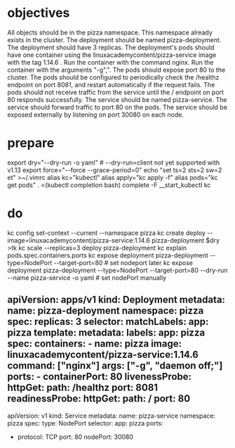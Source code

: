 # objectives
All objects should be in the pizza namespace. This namespace already exists in the cluster.
The deployment should be named pizza-deployment.
The deployment should have 3 replicas.
The deployment's pods should have one container using the linuxacademycontent/pizza-service image with the tag 1.14.6  .
Run the container with the command nginx.
Run the container with the arguments "-g",".
The pods should expose port 80 to the cluster.
The pods should be configured to periodically check the /healthz endpoint on port 8081, and restart automatically if the request fails.
The pods should not receive traffic from the service until the / endpoint on port 80 responds successfully.
The service should be named pizza-service.
The service should forward traffic to port 80 on the pods.
The service should be exposed externally by listening on port 30080 on each node.

# prepare
export dry="--dry-run -o yaml" # --dry-run=client not yet supported with v1.13
export force="--force --grace-period=0"
echo "set ts=2 sts=2 sw=2 et" >~/.vimrc
alias kc="kubectl"
alias apply="kc apply -f"
alias pods="kc get pods"
. <(kubectl completion bash)
complete -F __start_kubectl  kc

# do
kc config  set-context --current --namespace pizza
kc create deploy --image=linuxacademycontent/pizza-service:1.14.6 pizza-deployment $dry >tk
kc scale --replicas=3 deploy pizza-deployment
kc explain pods.spec.containers.ports
kc expose deployment pizza-deployment --type=NodePort --target-port=80 # set nodeport later
kc expose deployment pizza-deployment  --type=NodePort --target-port=80 --dry-run --name pizza-service -o yaml # set nodePort manually

apiVersion: apps/v1
kind: Deployment
metadata:
  name: pizza-deployment
  namespace: pizza
spec:
  replicas: 3
  selector:
    matchLabels:
      app: pizza
  template:
    metadata:
      labels:
        app: pizza
    spec:
      containers:
      - name: pizza
        image: linuxacademycontent/pizza-service:1.14.6
        command: ["nginx"]
        args: ["-g", "daemon off;"]
        ports:
        - containerPort: 80
        livenessProbe:
          httpGet:
            path: /healthz
            port: 8081
        readinessProbe:
          httpGet:
            path: /
            port: 80
---
apiVersion: v1
kind: Service
metadata:
  name: pizza-service
  namespace: pizza
spec:
  type: NodePort
  selector:
    app: pizza
  ports:
  - protocol: TCP
    port: 80
    nodePort: 30080
